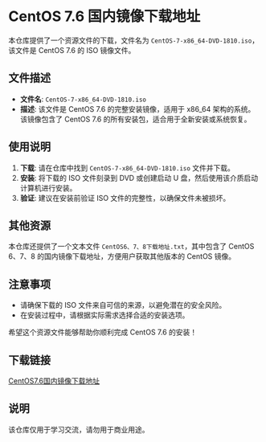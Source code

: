 # CentOS 7.6 国内镜像下载地址

本仓库提供了一个资源文件的下载，文件名为 `CentOS-7-x86_64-DVD-1810.iso`，该文件是 CentOS 7.6 的 ISO 镜像文件。

## 文件描述

- **文件名**: `CentOS-7-x86_64-DVD-1810.iso`
- **描述**: 该文件是 CentOS 7.6 的完整安装镜像，适用于 x86_64 架构的系统。该镜像包含了 CentOS 7.6 的所有安装包，适合用于全新安装或系统恢复。

## 使用说明

1. **下载**: 请在仓库中找到 `CentOS-7-x86_64-DVD-1810.iso` 文件并下载。
2. **安装**: 将下载的 ISO 文件刻录到 DVD 或创建启动 U 盘，然后使用该介质启动计算机进行安装。
3. **验证**: 建议在安装前验证 ISO 文件的完整性，以确保文件未被损坏。

## 其他资源

本仓库还提供了一个文本文件 `CentOS6、7、8下载地址.txt`，其中包含了 CentOS 6、7、8 的国内镜像下载地址，方便用户获取其他版本的 CentOS 镜像。

## 注意事项

- 请确保下载的 ISO 文件来自可信的来源，以避免潜在的安全风险。
- 在安装过程中，请根据实际需求选择合适的安装选项。

希望这个资源文件能够帮助你顺利完成 CentOS 7.6 的安装！

## 下载链接
[CentOS7.6国内镜像下载地址](https://pan.quark.cn/s/21811d82ec10)

## 说明

该仓库仅用于学习交流，请勿用于商业用途。

